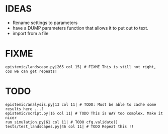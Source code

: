 # IDEAS

- Rename settings to parameters
- have a DUMP parameters function that allows it to put out to text.
- import from a file

# FIXME

	epistemic/landscape.py|265 col 15| # FIXME This is still not right, cos we can get repeats!

# TODO

	epistemic/analysis.py|13 col 11| # TODO: Must be able to cache some results here ...?
	epistemic/script.py|16 col 11| # TODO This is WAY too complex. Make it nicer
	run_simulation.py|61 col 11| # TODO cfg.validate()
	tests/test_landscapes.py|46 col 11| # TODO Repeat this !!
